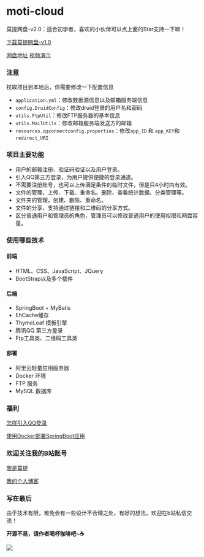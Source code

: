 # moti-cloud
莫提网盘-v2.0：适合初学者，喜欢的小伙伴可以点上面的Star支持一下嘛！

[下载莫提网盘-v1.0](https://github.com/373675032/moti-cloud/releases)

[网盘地址](http://xuewei.world/moti-cloud/)          [视频演示](https://www.bilibili.com/video/av92186731)

### 注意

拉取项目到本地后，你需要修改一下配置信息

- `application.yml`：修改数据源信息以及邮箱服务端信息
- `config.DruidConfig`：修改druid登录的用户名和密码
- `utils.FtpUtil`：修改FTP服务器的基本信息
- `utils.MailUtils`：修改邮箱服务端发送方的邮箱
- `resources.qqconnectconfig.properties`：修改`app_ID` 和 `app_KEY`和 `redirect_URI`

### 项目主要功能

- 用户的邮箱注册、验证码验证以及用户登录。
- 引入QQ第三方登录，为用户提供便捷的登录通道。
- 不需要注册账号，也可以上传满足条件的临时文件，但是只4小时内有效。
- 文件的管理，上传、下载、重命名、删除、查看统计数据、分类管理等。
- 文件夹的管理，创建、删除、重命名。
- 文件的分享，支持通过链接和二维码的分享方式。
- 区分普通用户和管理员的角色，管理员可以修改普通用户的使用权限和网盘容量。

### 使用哪些技术

#### 前端

- HTML、CSS、JavaScript、JQuery
- BootStrap以及多个插件

#### 后端

- SpringBoot + MyBatis
- EhCache缓存
- ThymeLeaf 模板引擎
- 腾讯QQ 第三方登录
- Ftp工具类、二维码工具类

#### 部署

- 阿里云轻量应用服务器
- Docker 环境
- FTP 服务
- MySQL 数据库

### 福利

[怎样引入QQ登录](https://www.bilibili.com/video/av90710722)


[使用Docker部署SpringBoot应用](https://www.bilibili.com/video/av88690709)

### 欢迎关注我的B站账号

[我是莫提](https://space.bilibili.com/301320288)

[我的个人博客](http://xuewei.world)



### 写在最后

由于技术有限，难免会有一些设计不合理之处，有好的想法，欢迎在b站私信交流！

**开源不易，请作者喝杯咖啡吧~☕**

![](http://xuewei.world:8000/wp-content/uploads/2020/06/image-219x300.png)
